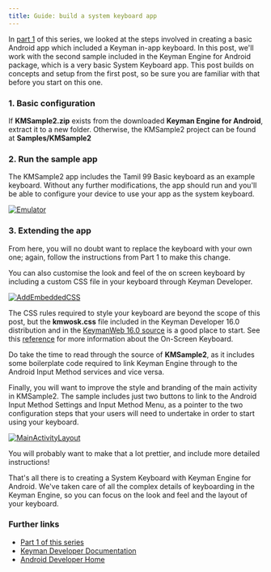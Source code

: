 ```yaml
---
title: Guide: build a system keyboard app
---
```


In [part 1](../in-app/) of this series, we looked at the steps involved
in creating a basic Android app which included a Keyman in-app keyboard.
In this post, we'll work with the second sample included in the Keyman
Engine for Android package, which is a very basic System Keyboard app.
This post builds on concepts and setup from the first post, so be sure
you are familiar with that before you start on this one.

### 1. Basic configuration

If **KMSample2.zip** exists from the downloaded **Keyman Engine for
Android**, extract it to a new folder. Otherwise, the KMSample2 project
can be found at **Samples/KMSample2**

### 2. Run the sample app

The KMSample2 app includes the Tamil 99 Basic keyboard as an example
keyboard. Without any further modifications, the app should run and
you'll be able to configure your device to use your app as the system
keyboard.

[<img src="/cdn/dev/img/engine/android/14.0/guides/system-keyboard/emulator-800wi.png" title="Emulator" alt="Emulator">](/cdn/dev/img/engine/android/14.0/guides/system-keyboard/emulator-800wi.png)

### 3. Extending the app

From here, you will no doubt want to replace the keyboard with your own
one; again, follow the instructions from Part 1 to make this change.

You can also customise the look and feel of the on screen keyboard by
including a custom CSS file in your keyboard through Keyman Developer.

[<img src="/cdn/dev/img/engine/android/10.0/guides/system-keyboard/add-embedded-css.png" title="AddEmbeddedCSS" alt="AddEmbeddedCSS">](/cdn/dev/img/engine/android/10.0/guides/system-keyboard/add-embedded-css.png)


The CSS rules required to style your keyboard are beyond the scope of
this post, but the **kmwosk.css** file included in the Keyman Developer
16.0 distribution and in the [KeymanWeb 16.0
source](https://github.com/keymanapp/keyman/blob/master/web/source/resources/osk/kmwosk.css) is
a good place to start. See this
[reference](/developer/engine/web/15.0/reference/osk/classes) for more
information about the On-Screen Keyboard.

Do take the time to read through the source of **KMSample2**, as it
includes some boilerplate code required to link Keyman Engine through to
the Android Input Method services and vice versa.

Finally, you will want to improve the style and branding of the main
activity in KMSample2. The sample includes just two buttons to link to
the Android Input Method Settings and Input Method Menu, as a pointer to
the two configuration steps that your users will need to undertake in
order to start using your keyboard.

[<img src="/cdn/dev/img/engine/android/14.0/guides/system-keyboard/main-activity-layout-800wi.png" title="MainActivityLayout" alt="MainActivityLayout">](/cdn/dev/img/engine/android/14.0/guides/system-keyboard/main-activity-layout-800wi.png)


You will probably want to make that a lot prettier, and include more
detailed instructions!

That's all there is to creating a System Keyboard with Keyman Engine for
Android. We've taken care of all the complex details of keyboarding in
the Keyman Engine, so you can focus on the look and feel and the layout
of your keyboard.

### Further links

-   [Part 1 of this series](../in-app/)
-   [Keyman Developer Documentation](/developer/16.0/)
-   [Android Developer Home](http://developer.android.com/index.html)
